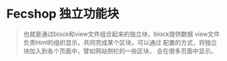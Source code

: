 Fecshop 独立功能块
==================

> 也就是通过block和view文件组合起来的独立块，block提供数据
view文件负责html的组织显示，共同完成某个区块，可以通过
配置的方式，将独立块加入到各个页面中，譬如网站侧栏的一些区块，
会在很多页面中显示。
